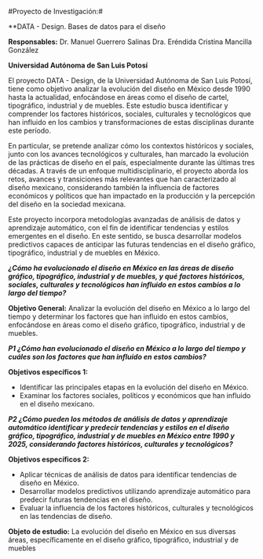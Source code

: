 #Proyecto de Investigación:#

**DATA - Design. Bases de datos para el diseño

**Responsables:**
Dr. Manuel Guerrero Salinas
Dra. Eréndida Cristina Mancilla González

**Universidad Autónoma de San Luis Potosí**

El proyecto DATA - Design, de la Universidad Autónoma de San Luis Potosí, tiene como objetivo analizar la evolución del diseño en México desde 1990 hasta la actualidad, enfocándose en áreas como el diseño de cartel, tipográfico, industrial y de muebles. Este estudio busca identificar y comprender los factores históricos, sociales, culturales y tecnológicos que han influido en los cambios y transformaciones de estas disciplinas durante este período.

En particular, se pretende analizar cómo los contextos históricos y sociales, junto con los avances tecnológicos y culturales, han marcado la evolución de las prácticas de diseño en el país, especialmente durante las últimas tres décadas. A través de un enfoque multidisciplinario, el proyecto aborda los retos, avances y transiciones más relevantes que han caracterizado al diseño mexicano, considerando también la influencia de factores económicos y políticos que han impactado en la producción y la percepción del diseño en la sociedad mexicana.

Este proyecto incorpora metodologías avanzadas de análisis de datos y aprendizaje automático, con el fin de identificar tendencias y estilos emergentes en el diseño. En este sentido, se busca desarrollar modelos predictivos capaces de anticipar las futuras tendencias en el diseño gráfico, tipográfico, industrial y de muebles en México.


***¿Cómo ha evolucionado el diseño en México en las áreas de diseño gráfico, tipográfico, industrial y de muebles, y qué factores históricos, sociales, culturales y tecnológicos han influido en estos cambios a lo largo del tiempo?***


**Objetivo General:**
Analizar la evolución del diseño en México a lo largo del tiempo y determinar los factores que han influido en estos cambios, enfocándose en áreas como el diseño gráfico, tipográfico, industrial y de muebles.

***P1 ¿Cómo han evolucionado el diseño en México a lo largo del tiempo y cuáles son los factores que han influido en estos cambios?***

**Objetivos específicos 1:**
- Identificar las principales etapas en la evolución del diseño en México.
- Examinar los factores sociales, políticos y económicos que han influido en el diseño mexicano.


***P2 ¿Cómo pueden los métodos de análisis de datos y aprendizaje automático identificar y predecir tendencias y estilos en el diseño gráfico, tipográfico, industrial y de muebles en México entre 1990 y 2025, considerando factores históricos, culturales y tecnológicos?***


**Objetivos específicos 2:**
- Aplicar técnicas de análisis de datos para identificar tendencias de diseño en México.
- Desarrollar modelos predictivos utilizando aprendizaje automático para predecir futuras tendencias en el diseño.
- Evaluar la influencia de los factores históricos, culturales y tecnológicos en las tendencias de diseño.


**Objeto de estudio:**
La evolución del diseño en México en sus diversas áreas, específicamente en el diseño gráfico, tipográfico, industrial y de muebles

